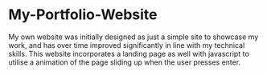 # My-Portfolio-Website
My own website was initially designed as just a simple site to showcase my work, and has over time improved significantly in line with my technical skills. This website incorporates a landing page as well with javascript to utilise a animation of the page sliding up when the user presses enter.

